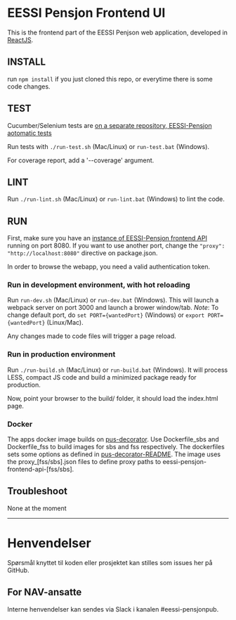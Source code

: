 EESSI Pensjon Frontend UI
===============================

This is the frontend part of the EESSI Penjson web application, developed in [ReactJS](//reactjs.org).

## INSTALL 

run `npm install` if you just cloned this repo, or everytime there is some code changes.

## TEST

Cucumber/Selenium tests are [on a separate repository, EESSI-Pensjon aotomatic tests](//github.com/navikt/eessi-pensjon-automatic-tests)

Run tests with `./run-test.sh` (Mac/Linux) or `run-test.bat` (Windows).

For coverage report, add a '--coverage' argument.

## LINT

Run `./run-lint.sh` (Mac/Linux) or `run-lint.bat` (Windows) to lint the code.

## RUN 

First, make sure you have an [instance of EESSI-Pensjon frontend API](//github.com/navikt/eessi-pensjon-frontend-api) running on port 8080. If you want to use another port, change the `"proxy": "http://localhost:8080"` directive on package.json.

In order to browse the webapp, you need a valid authentication token. 

### Run in development environment, with hot reloading

Run `run-dev.sh` (Mac/Linux) or `run-dev.bat` (Windows). This will launch a webpack server on port 3000 and launch a brower window/tab. *Note*: To change default port, do `set PORT={wantedPort}` (Windows) or `export PORT={wantedPort}` (Linux/Mac). 

Any changes made to code files will trigger a page reload.

### Run in production environment

Run `./run-build.sh` (Mac/Linux) or `run-build.bat` (Windows). It will process LESS, compact JS code and build a minimized package ready for production.

Now, point your browser to the build/ folder, it should load the index.html page.

### Docker

The apps docker image builds on [pus-decorator](https://github.com/navikt/pus-decorator). Use Dockerfile_sbs and Dockerfile_fss to build images for sbs and fss respectively. The dockerfiles sets some options as defined in [pus-decorator-README](https://github.com/navikt/pus-decorator/blob/master/README.md).
The image uses the proxy_[fss/sbs].json files to define proxy paths to eessi-pensjon-frontend-api-[fss/sbs].

## Troubleshoot

None at the moment

---

# Henvendelser

Spørsmål knyttet til koden eller prosjektet kan stilles som issues her på GitHub.

## For NAV-ansatte

Interne henvendelser kan sendes via Slack i kanalen #eessi-pensjonpub.

